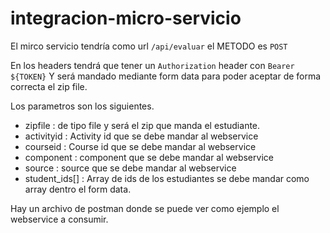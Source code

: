 # integracion-micro-servicio

El mirco servicio tendría como url `/api/evaluar` el METODO es `POST`

En los headers tendrá que tener un `Authorization` header con `Bearer ${TOKEN}`
Y será mandado mediante form data para poder aceptar de forma correcta el zip file.

Los parametros son los siguientes.
- zipfile : de tipo file y será el zip que manda el estudiante.
- activityid : Activity id que se debe mandar al webservice
- courseid : Course id que se debe mandar al webservice
- component : component que se debe mandar al webservice
- source : source que se debe mandar al webservice
- student_ids[] : Array de ids de los estudiantes se debe mandar como array dentro el form data. 


Hay un archivo de postman donde se puede ver como ejemplo el webservice a consumir.
